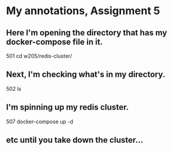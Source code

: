 # My annotations, Assignment 5


## Here I'm opening the directory that has my docker-compose file in it.
  501  cd w205/redis-cluster/

## Next, I'm checking what's in my directory.
  502  ls

## I'm spinning up my redis cluster.
  507  docker-compose up -d

## etc until you take down the cluster...
